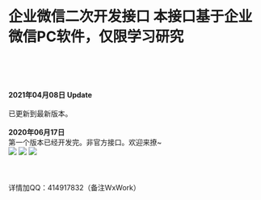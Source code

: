 # 企业微信二次开发接口  本接口基于企业微信PC软件，仅限学习研究
<br>
<br>
<br>
<br/><b>2021年04月08日 Update</b><br><br>
已更新到最新版本。<br><br>
<b>2020年06月17日 </b><br>
第一个版本已经开发完。非官方接口。欢迎来撩~<br>
<img src="https://s1.ax1x.com/2020/06/17/NVNHFx.png" >
<img src="https://s1.ax1x.com/2020/06/17/NVNIm9.png" >
<img src="https://s1.ax1x.com/2020/06/17/NVNowR.png" >
<br/><br/><br/><br/>
详情加QQ：414917832（备注WxWork）<br><br>
